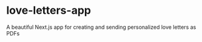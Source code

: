 # love-letters-app
A beautiful Next.js app for creating and sending personalized love letters as PDFs
